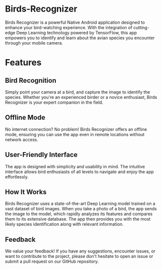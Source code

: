 # Birds-Recognizer
Birds Recognizer is a powerful Native Android application designed to enhance your bird-watching experience. With the integration of cutting-edge Deep Learning technology powered by TensorFlow, this app empowers you to identify and learn about the avian species you encounter through your mobile camera.
# Features
## Bird Recognition
Simply point your camera at a bird, and capture the image to identify the species. Whether you're an experienced birder or a novice enthusiast, Birds Recognizer is your expert companion in the field.
## Offline Mode
No internet connection? No problem! Birds Recognizer offers an offline mode, ensuring you can use the app even in remote locations without network access.
## User-Friendly Interface
The app is designed with simplicity and usability in mind. The intuitive interface allows bird enthusiasts of all levels to navigate and enjoy the app effortlessly.
## How It Works
Birds Recognizer uses a state-of-the-art Deep Learning model trained on a vast dataset of bird images. When you take a photo of a bird, the app sends the image to the model, which rapidly analyzes its features and compares them to its extensive database. The app then provides you with the most likely species identification along with relevant information.
## Feedback
We value your feedback! If you have any suggestions, encounter issues, or want to contribute to the project, please don't hesitate to open an issue or submit a pull request on our GitHub repository.
